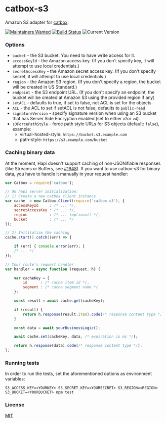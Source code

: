 # catbox-s3

Amazon S3 adapter for [catbox](https://github.com/hapijs/catbox).

[![Maintainers Wanted](https://img.shields.io/badge/maintainers-wanted-red.svg)](https://github.com/fhemberger/catbox-s3/issues/56)
[![Build Status](https://travis-ci.org/fhemberger/catbox-s3.svg?branch=master)](http://travis-ci.org/fhemberger/catbox-s3) ![Current Version](https://img.shields.io/npm/v/catbox-s3.svg)


### Options

- `bucket` - the S3 bucket. You need to have write access for it.
- `accessKeyId` - the Amazon access key. (If you don't specify key, it will attempt to use local credentials.)
- `secretAccessKey` - the Amazon secret access key. (If you don't specify secret, it will attempt to use local credentials.)
- `region` - the Amazon S3 region. (If you don't specify a region, the bucket will be created in US Standard.)
- `endpoint` - the S3 endpoint URL. (If you don't specify an endpoint, the bucket will be created at Amazon S3 using the provided region if any)
- `setACL` - defaults to true, if set to false, not ACL is set for the objects
- `ACL` - the ACL to set if setACL is not false, defaults to `public-read`
- `signatureVersion` - specify signature version when using an S3 bucket that has Server Side Encryption enabled (set to either `v2`or `v4`).
- `s3ForcePathStyle` - force path style URLs for S3 objects (default: `false`), example:
    - virtual-hosted-style: `https://bucket.s3.example.com`
    - path-style: `https://s3.example.com/bucket`


### Caching binary data

At the moment, Hapi doesn't support caching of non-JSONifiable responses (like Streams or Buffers, see [#1948](https://github.com/hapijs/hapi/issues/1948)).
If you want to use catbox-s3 for binary data, you have to handle it manually in your request handler:

```javascript
var Catbox = require('catbox');

// On hapi server initialization:
// 1) Create a new catbox client instance
var cache  = new Catbox.Client(require('catbox-s3'), {
    accessKeyId     : /* ... */,
    secretAccessKey : /* ... */,
    region          : /* ... (optional) */,
    bucket          : /* ... */
});

// 2) Inititalize the caching
cache.start().catch((err) => {

    if (err) { console.error(err); }
    /* ... */
});

// Your route's request handler
var handler = async function (request, h) {

    var cacheKey = {
        id      : /* cache item id */,
        segment : /* cache segment name */
    };

    const result = await cache.get(cacheKey);

    if (result) {
        return h.response(result.item).code(/* response content type */);
    }

    const data = await yourBusinessLogic();

    await cache.set(cacheKey, data, /* expiration in ms */);

    return h.response(data).code(/* response content type */);
};

```

### Running tests

In order to run the tests, set the aforementioned options as environment variables:

```shell
S3_ACCESS_KEY=<YOURKEY> S3_SECRET_KEY=<YOURSECRET> S3_REGION=<REGION> S3_BUCKET=<YOURBUCKET> npm test
```


### License

[MIT](LICENSE.txt)
